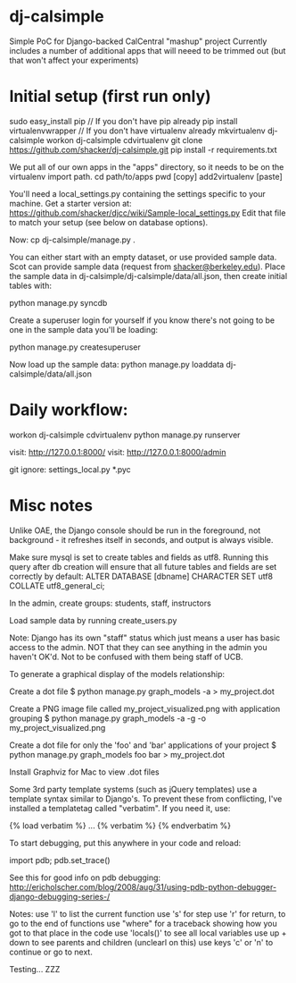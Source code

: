 dj-calsimple
=========

Simple PoC for Django-backed CalCentral "mashup" project
Currently includes a number of additional apps that will neeed to be trimmed
out (but that won't affect your experiments)

# Initial setup (first run only)

sudo easy_install pip   // If you don't have pip already
pip install virtualenvwrapper   // If you don't have virtualenv already
mkvirtualenv dj-calsimple
workon dj-calsimple
cdvirtualenv
git clone https://github.com/shacker/dj-calsimple.git
pip install -r requirements.txt

We put all of our own apps in the "apps" directory, so it needs to be on the virtualenv import path.
    cd path/to/apps
    pwd [copy]
    add2virtualenv [paste]

You'll need a local_settings.py containing the settings specific
to your machine. Get a starter version at:
https://github.com/shacker/djcc/wiki/Sample-local_settings.py
Edit that file to match your setup (see below on database options).

Now:
cp dj-calsimple/manage.py .

You can either start with an empty dataset, or use provided sample data.
Scot can provide sample data (request from shacker@berkeley.edu).
Place the sample data in dj-calsimple/dj-calsimple/data/all.json, then create initial tables with:

python manage.py syncdb

Create a superuser login for yourself if you know there's not going to be one
in the sample data you'll be loading:

python manage.py createsuperuser

Now load up the sample data:
python manage.py loaddata dj-calsimple/data/all.json

# Daily workflow:

workon dj-calsimple
cdvirtualenv
python manage.py runserver

visit: http://127.0.0.1:8000/
visit: http://127.0.0.1:8000/admin

git ignore:
    settings_local.py
    *.pyc


# Misc notes

Unlike OAE, the Django console should be run in the foreground, not background - it refreshes itself in seconds, and output is always visible.

Make sure mysql is set to create tables and fields as utf8. Running this query after db creation will ensure that all future tables and fields are set correctly by default:
ALTER DATABASE [dbname] CHARACTER SET utf8 COLLATE utf8_general_ci;

In the admin, create groups: students, staff, instructors

Load sample data by running create_users.py

Note: Django has its own "staff" status which just means a user has basic access to the admin. NOT that they can see anything in the admin you haven't OK'd. Not to be confused with them being staff of UCB.

To generate a graphical display of the models relationship:

Create a dot file
$ python manage.py graph_models -a > my_project.dot

Create a PNG image file called my_project_visualized.png with application grouping
$ python manage.py graph_models -a -g -o my_project_visualized.png

Create a dot file for only the 'foo' and 'bar' applications of your project
$ python manage.py graph_models foo bar > my_project.dot

Install Graphviz for Mac to view .dot files


Some 3rd party template systems (such as jQuery templates) use a template syntax similar to Django's. To prevent these from conflicting, I've installed a templatetag called "verbatim". If you need it, use:

{% load verbatim %}
...
{% verbatim %}
{% endverbatim %}

To start debugging, put this anywhere in your code and reload:

import pdb; pdb.set_trace()

See this for good info on pdb debugging:
http://ericholscher.com/blog/2008/aug/31/using-pdb-python-debugger-django-debugging-series-/

Notes:
use 'l' to list the current function
use 's' for step
use 'r' for return, to go to the end of functions
use "where" for a traceback showing how you got to that place in the code
use 'locals()' to see all local variables
use up + down to see parents and children (unclearl on this)
use keys 'c' or 'n' to continue or go to next.

Testing...
ZZZ

